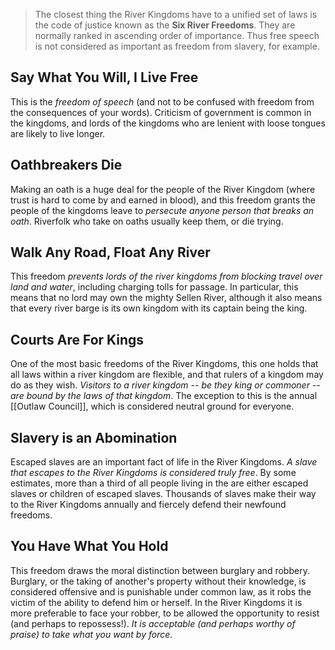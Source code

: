 >The closest thing the River Kingdoms have to a unified set of laws is the code of justice known as the **Six River Freedoms**. They are normally ranked in ascending order of importance. Thus free speech is not considered as important as freedom from slavery, for example. 

## Say What You Will, I Live Free
This is the *freedom of speech* (and not to be confused with freedom from the consequences of your words). Criticism of government is common in the kingdoms, and lords of the kingdoms who are lenient with loose tongues are likely to live longer.

## Oathbreakers Die
Making an oath is a huge deal for the people of the River Kingdom (where trust is hard to come by and earned in blood), and this freedom grants the people of the kingdoms leave to *persecute anyone person that breaks an oath*. Riverfolk who take on oaths usually keep them, or die trying.

## Walk Any Road, Float Any River
This freedom *prevents lords of the river kingdoms from blocking travel over land and water*, including charging tolls for passage. In particular, this means that no lord may own the mighty Sellen River, although it also means that every river barge is its own kingdom with its captain being the king.

## Courts Are For Kings
One of the most basic freedoms of the River Kingdoms, this one holds that all laws within a river kingdom are flexible, and that rulers of a kingdom may do as they wish. *Visitors to a river kingdom -- be they king or commoner -- are bound by the laws of that kingdom*. The exception to this is the annual [[Outlaw Council]], which is considered neutral ground for everyone.

## Slavery is an Abomination
Escaped slaves are an important fact of life in the River Kingdoms. *A slave that escapes to the River Kingdoms is considered truly free*. By some estimates, more than a third of all people living in the are either escaped slaves or children of escaped slaves. Thousands of slaves make their way to the River Kingdoms annually and fiercely defend their newfound freedoms.

## You Have What You Hold
This freedom draws the moral distinction between burglary and robbery. Burglary, or the taking of another's property without their knowledge, is considered offensive and is punishable under common law, as it robs the victim of the ability to defend him or herself. In the River Kingdoms it is more preferable to face your robber, to be allowed the opportunity to resist (and perhaps to repossess!). *It is acceptable (and perhaps worthy of praise) to take what you want by force*. 
